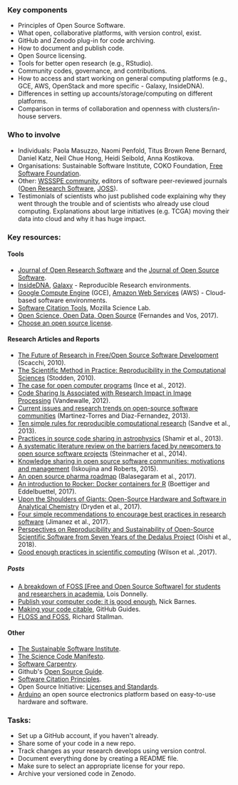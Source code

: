 ### Key components

-   Principles of Open Source Software.
-   What open, collaborative platforms, with version control, exist.
-   GitHub and Zenodo plug-in for code archiving.
-   How to document and publish code.
-   Open Source licensing.
-   Tools for better open research (e.g., RStudio).
-   Community codes, governance, and contributions.
-   How to access and start working on general computing platforms (e.g., GCE, AWS, OpenStack and more specific - Galaxy, InsideDNA).
-   Differences in setting up accounts/storage/computing on different platforms.
-   Comparison in terms of collaboration and openness with clusters/in-house servers.

### Who to involve

-   Individuals: Paola Masuzzo, Naomi Penfold, Titus Brown Rene Bernard, Daniel Katz, Neil Chue Hong, Heidi Seibold, Anna
    Kostikova.
-   Organisations: Sustainable Software Institute, COKO Foundation, [Free Software
    Foundation](https://www.fsf.org/licensing/).
-   Other: [WSSSPE community](hhttp://wssspe.researchcomputing.org.uk),
    editors of software peer-reviewed journals ([Open Research Software](http://openresearchsoftware.metajnl.com),
    [JOSS](http://joss.theoj.org)).
-   Testimonials of scientists who just published code explaining why they went through the trouble and of scientists who already use
    cloud computing. Explanations about large initiatives (e.g. TCGA) moving their data into cloud and why it has huge impact.

### Key resources:

#### Tools

-   [Journal of Open Research Software](https://openresearchsoftware.metajnl.com/) and the [Journal of Open Source Software](https://joss.theoj.org/).
-   [InsideDNA](https://insidedna.me/), [Galaxy](https://galaxyproject.org/) - Reproducible Research environments.
-   [Google Compute Engine](https://cloud.google.com/compute/) (GCE), [Amazon Web Services](https://aws.amazon.com/) (AWS) - Cloud-based software environments.
-   [Software Citation Tools](https://github.com/mozillascience/software-citation-tools), Mozilla Science Lab.
-   [Open Science, Open Data, Open Source](https://pfern.github.io/OSODOS/gitbook/) (Fernandes and Vos, 2017).
-   [Choose an open source license](https://choosealicense.com/).

#### Research Articles and Reports

-   [The Future of Research in Free/Open Source Software Development](http://www.ics.uci.edu/~wscacchi/Papers/New/FoSER-Scacchi-2010.pdf) (Scacchi, 2010).
-   [The Scientific Method in Practice: Reproducibility in the Computational Sciences](http://datascienceassn.org/sites/default/files/The%2520Scientific%2520Method%2520in%2520Practice%2520-%2520Reproducibility%2520in%2520the%2520Computational%2520Sciences.pdf) (Stodden, 2010).
-   [The case for open computer programs](https://www.nature.com/articles/nature10836) (Ince et al., 2012).
-   [Code Sharing Is Associated with Research Impact in Image Processing](https://infoscience.epfl.ch/record/206184/files/Vandewalle12.pdf) (Vandewalle, 2012).
-   [Current issues and research trends on open-source software communities](https://www.google.com/url?q=https://idus.us.es/xmlui/bitstream/handle/11441/32245/Current%2520issues%2520and%2520research%2520trends.pdf?sequence%3D1) (Martinez-Torres and Diaz-Fernandez, 2013).
-   [Ten simple rules for reproducible computational research](http://journals.plos.org/ploscompbiol/article?id%3D10.1371/journal.pcbi.1003285) (Sandve et al., 2013).
-   [Practices in source code sharing in astrophysics](https://arxiv.org/abs/1304.6780) (Shamir et al., 2013).
-   [A systematic literature review on the barriers faced by newcomers to open source software projects](http://igor.pro.br/publica/papers/IST_SysReview_PrePrint.pdf) (Steinmacher et al., 2014).
-   [Knowledge sharing in open source software communities: motivations and management](https://pdfs.semanticscholar.org/f2a2/c5129cf5656af7acc7ffaf84c9c9bafe72c5.pdf) (Iskoujina and Roberts, 2015).
-   [An open source pharma roadmap](http://journals.plos.org/plosmedicine/article?id%3D10.1371/journal.pmed.1002276) (Balasegaram et al., 2017).
-   [An introduction to Rocker: Docker containers for R](https://arxiv.org/abs/1710.03675) (Boettiger and Eddelbuettel, 2017).
-   [Upon the Shoulders of Giants: Open-Source Hardware and Software in Analytical Chemistry](https://pubs.acs.org/doi/abs/10.1021/acs.analchem.7b00485) (Dryden et al., 2017).
-   [Four simple recommendations to encourage best practices in research software](https://f1000research.com/articles/6-876/v1) (Jimanez  et al., 2017).
-   [Perspectives on Reproducibility and Sustainability of Open-Source Scientific Software from Seven Years of the Dedalus Project](https://arxiv.org/abs/1801.08200) (Oishi et al., 2018).
-   [Good enough practices in scientific computing](https://doi.org/10.1371/journal.pcbi.1005510) (Wilson et al. ,2017).

##### Posts

-   [A breakdown of FOSS \[Free and Open Source Software\] for students and researchers in academia](https://opensource.com/education/15/11/foss-academic-research), Lois Donnelly.
-   [Publish your computer code: it is good enough](http://www.nature.com/news/2010/101013/full/467753a.html), Nick Barnes.
-   [Making your code citable](https://guides.github.com/activities/citable-code/), GitHub Guides.
-   [FLOSS and FOSS](https://www.gnu.org/philosophy/floss-and-foss.en.html), Richard Stallman.

#### Other

-   [The Sustainable Software Institute](https://www.software.ac.uk/).
-   [The Science Code Manifesto](http://sciencecodemanifesto.org/).
-   [Software Carpentry](https://software-carpentry.org/).
-   Github's [Open Source Guide](https://opensource.guide/).
-   [Software Citation Principles](https://doi.org/10.7717/peerj-cs.86).
-   Open Source Initiative: [Licenses and Standards](https://opensource.org/licenses).
-   [Arduino](https://www.arduino.cc/) an open source electronics platform based on easy-to-use hardware and software.

### Tasks:

-   Set up a GitHub account, if you haven't already.
-   Share some of your code in a new repo.
-   Track changes as your research develops using version control.
-   Document everything done by creating a README file.
-   Make sure to select an appropriate license for your repo.
-   Archive your versioned code in Zenodo.
